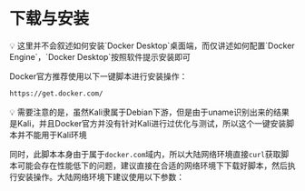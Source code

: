 # 下载与安装

<aside>
💡 这里并不会叙述如何安装`Docker Desktop`桌面端，而仅讲述如何配置`Docker Engine`，`Docker Desktop`按照软件提示安装即可

</aside>

Docker官方推荐使用以下一键脚本进行安装操作：

```bash
https://get.docker.com/
```

<aside>
💡 需要注意的是，虽然Kali隶属于Debian下游，但是由于uname识别出来的结果是Kali，并且Docker官方并没有针对Kali进行过优化与测试，所以这个一键安装脚本并不能用于Kali环境

</aside>

同时，此脚本本身由于属于`docker.com`域内，所以大陆网络环境直接`curl`获取脚本可能会存在性能低下的问题，建议直接在合适的网络环境下下载好脚本，然后执行安装操作。大陆网络环境下建议使用以下参数：
